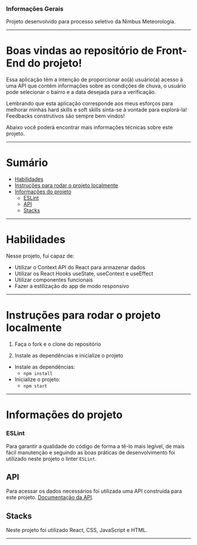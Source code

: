 ### Informações Gerais

Projeto desenvolvido para processo seletivo da Nimbus Meteorologia.

---

# Boas vindas ao repositório de Front-End do projeto!

Essa aplicação têm a intenção de proporcionar ao(à) usuário(a) acesso à uma API que contém informações sobre as condições de chuva, o usuário pode selecionar o bairro e a data desejada para a verificação.

Lembrando que esta aplicação corresponde aos meus esforços para melhorar minhas hard skills e soft skills sinta-se à vontade para explorá-la! Feedbacks construtivos são sempre bem vindos!

Abaixo você poderá encontrar mais informações técnicas sobre este projeto.

---

# Sumário

- [Habilidades](#habilidades)
- [Instruções para rodar o projeto localmente](#instruções-para-rodar-o-projeto-localmente)
- [Informações do projeto](#informações-do-projeto)
  - [ESLint](#eslint)
  - [API](#api)
  - [Stacks](#stacks)

---

# Habilidades

Nesse projeto, fui capaz de:

  - Utilizar o Context API do React para armazenar dados
  - Utilizar os React Hooks useState, useContext e useEffect
  - Utilizar componentes funcionais
  - Fazer a estilização do app de modo responsivo

---

# Instruções para rodar o projeto localmente

1. Faça o fork e o clone do repositório

2. Instale as dependências e inicialize o projeto
  * Instale as dependências:
    * `npm install`
  * Inicialize o projeto:
    * `npm start`

---

# Informações do projeto

### ESLint

Para garantir a qualidade do código de forma a tê-lo mais legível, de mais fácil manutenção e seguindo as boas práticas de desenvolvimento foi utilizado neste projeto o linter `ESLint`.

## API

Para acessar os dados necessários foi utilizada uma API construída para este projeto. [Documentação da API](https://github.com/guidpo0/desafio-nimbus/tree/main/back-end).

## Stacks

Neste projeto foi utilizado React, CSS, JavaScript e HTML.

---
